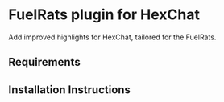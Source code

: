 # FuelRats plugin for HexChat
Add improved highlights for HexChat, tailored for the FuelRats.

## Requirements

## Installation Instructions